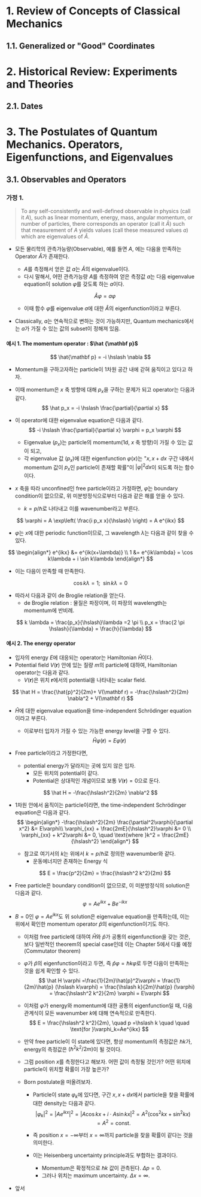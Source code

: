 # 1. Review of Concepts of Classical Mechanics

## 1.1. Generalized or "Good" Coordinates





# 2. Historical Review: Experiments and Theories

## 2.1. Dates





# 3. The Postulates of Quantum Mechanics. Operators, Eigenfunctions, and Eigenvalues

## 3.1. Observables and Operators

### 가정 1.

> To any self-consistently and well-defined observable in physics (call it $A$), such as linear momentum, energy, mass, angular momentum, or number of particles, there corresponds an operator (call it $\hat A$) such that measurement of $A$ yields values (call these measured values $a$) which are eigenvalues of $\hat A$.

* 모든 물리학의 관측가능량(Observable), 예를 들면 $A$, 에는 다음을 만족하는 Operator $\hat A$가 존재한다.

  * $A$를 측정해서 얻은 값 $a$는 $\hat A$의 eigenvalue이다.
  * 다시 말해서, 어떤 관측가능량 $A$를 측정하여 얻은 측정값 $a$는 다음 eigenvalue equation이 solution $\varphi$를 갖도록 하는 $a$이다.

  $$
  \hat A \varphi = a \varphi
  $$

  * 이때 함수 $\varphi$를 eigenvalue $a$에 대한 $\hat A$의 eigenfunction이라고 부른다.

* Classically, $a$는 연속적으로 변하는 것이 가능하지만, Quantum mechanics에서는 $a$가 가질 수 있는 값의 subset이 정해져 있음.



#### 예시 1. The momentum operator : $\hat {\mathbf p}$

$$
\hat{\mathbf p} = -i \hslash \nabla
$$

* Momentum을 구하고자하는 particle이 1차원 공간 내에 갇혀 움직이고 있다고 하자.

* 이때 momentum은 $x$ 축 방향에 대해 $p_x$을 구하는 문제가 되고 operator는 다음과 같다.
  $$
  \hat p_x = -i \hslash \frac{\partial}{\partial x}
  $$

* 이 operator에 대한 eigenvalue equation은 다음과 같다.
  $$
  -i \hslash \frac{\partial}{\partial x} \varphi = p_x \varphi
  $$

  * Eigenvalue ($p_x$)는 particle의 momentum(1d, $x$ 축 방향)이 가질 수 있는 값이 되고,
  * 각 eigenvalue 값 ($p_x$)에 대한 eigenfunction $\varphi(x)$는 "$x, x+dx$ 구간 내에서 momentum 값이 $p_x$인 particle이 존재할 확률"이 $\vert \varphi \vert^2 dx$이 되도록 하는 함수이다.

* $x$ 축을 따라 unconfined인 free particle이라고 가정하면, $\varphi$는 boundary condition이 없으므로, 위 미분방정식으로부터 다음과 같은 해를 얻을 수 있다.

  * $k = p/\hslash$로 나타내고 이를 wavenumber라고 부른다.

$$
\varphi = A \exp\left( \frac{i p_x x}{\hslash} \right) = A e^{ikx}
$$

* $\varphi$는 $x$에 대한 periodic function이므로, 그 wavelength $\lambda$는 다음과 같이 찾을 수 있다.

$$
\begin{align*}
e^{ikx} &= e^{ik(x+\lambda)} \\
1 &= e^{ik\lambda} = \cos k\lambda + i \sin k\lambda
\end{align*}
$$

* 이는 다음이 만족할 때 만족한다.

$$
\cos k\lambda = 1; \enspace \sin k\lambda = 0
$$

* 따라서 다음과 같이 de Broglie relation을 얻는다.
  * de Broglie relation : 물질은 파장이며, 이 파장의 wavelength는 momentum에 반비례.

$$
k \lambda = \frac{p_x}{\hslash}\lambda =2 \pi \\
p_x = \frac{2 \pi \hslash}{\lambda} = \frac{h}{\lambda}
$$



#### 예시 2. The energy operator

* 입자의 energy $E$에 대응되는 operator는 Hamiltonian $\hat H$이다.
* Potential field $V(\mathbf r)$ 안에 있는 질량 $m$의 particle에 대하여, Hamiltonian operator는 다음과 같다.
  * $V(\mathbf r)$은 위치 $\mathbf r$에서의 potential을 나타내는 scalar field.

$$
\hat H = \frac{\hat{p}^2}{2m}+ V(\mathbf r) = -\frac{\hslash^2}{2m} \nabla^2 + V(\mathbf r)
$$

* $\hat H$에 대한 eigenvalue equation을 time-independent Schr&ouml;dinger equation이라고 부른다.

  * 이로부터 입자가 가질 수 있는 가능한 energy level을 구할 수 있다.
    $$
    \hat H \varphi(\mathbf r) = E \varphi(\mathbf r)
    $$

* Free particle이라고 가정한다면,

  * potential energy가 달라지는 곳에 있지 않은 입자.
    * 모든 위치의 potential이 같다.
    * Potential은 상대적인 개념이므로 보통 $V(\mathbf r) = 0$으로 둔다.

$$
\hat H = -\frac{\hslash^2}{2m} \nabla^2
$$

* 1차원 안에서 움직이는 particle이라면, the time-independent Schr&ouml;dinger equation은 다음과 같다.
  $$
  \begin{align*}
  -\frac{\hslash^2}{2m} \frac{\partial^2\varphi}{\partial x^2}  &= E\varphi\\
  \varphi_{xx} + \frac{2mE}{\hslash^2}\varphi &= 0 \\
  \varphi_{xx} + k^2\varphi &= 0, \quad \text{where }k^2 = \frac{2mE}{\hslash^2}
  \end{align*}
  $$

  * 참고로 여기서의 $k$는 위에서 $k = p/\hslash$로 정의한 wavenumber와 같다.
    * 운동에너지만 존재하는 Energy 식

  $$
  E = \frac{p^2}{2m} = \frac{\hslash^2 k^2}{2m}
  $$

* Free particle은 boundary condition이 없으므로, 이 미분방정식의 solution은 다음과 같다.
  $$
  \varphi = A e^{ikx} + Be^{-ikx}
  $$
* $B=0$인 $\varphi = A e^{ikx}$도 위 solution은 eigenvalue equation을 만족하는데, 이는 위에서 확인한 momentum operator $\hat p$의 eigenfunction이기도 하다.

  * 이처럼 free particle에 대하여 $\hat H$와 $\hat p$가 공통의 eigenfunction을 갖는 것은, 보다 일반적인 theorem의 special case인데 이는 Chapter 5에서 다룰 예정 (Commutator theorem)

  * $\varphi$가 $\hat p$의 eigenfunction이라고 두면, 즉 $\hat p \varphi = \hslash k \varphi$로 두면 다음이 만족하는 것을 쉽게 확인할 수 있다.
    $$
    \hat H \varphi =\frac{1}{2m}\hat{p}^2\varphi = \frac{1}{2m}\hat{p} (\hslash k\varphi) = \frac{\hslash k}{2m}\hat{p} (\varphi) = \frac{\hslash^2 k^2}{2m} \varphi = E\varphi
    $$

  * 이처럼 $\varphi$가 energy와 momentum에 대한 공통의 eigenfunction일 때, 다음 관계식이 모든 wavenumber $k$에 대해 연속적으로 만족한다.
    $$
    E = \frac{\hslash^2 k^2}{2m}, \quad p =\hslash k \quad \quad \text{for }\varphi_k=Ae^{ikx}
    $$

  * 만약 free particle이 이 state에 있다면, 항상 momentum의 측정값은 $\hslash k$가, energy의 측정값은 $(\hslash^2 k^2/{2m})$이 될 것이다.

  * 그럼 position $x$를 측정한다고 해보자. 어떤 값이 측정될 것인가? 어떤 위치에 particle이 위치할 확률이 가장 높은가?

  * Born postulate을 떠올려보자.

    * Particle이 state $\varphi_k$에 있다면, 구간 $x, x+dx$에서 particle을 찾을 확률에 대한 density는 다음과 같다.
      $$
      \lvert \varphi_k \rvert^2 = \lvert Ae^{ikx}\rvert^2 = \lvert A \cos kx + i \cdot A\sin kx \rvert^2 = A^2(\cos^2 kx + \sin^2 kx) =A^2 = \text{const.}
      $$
    
    * 즉 position $x = -\infty$부터 $x = \infty$까지 particle을 찾을 확률이 같다는 것을 의미한다.
    
    * 이는 Heisenberg uncertainty principle과도 부합하는 결과이다.
    
      * Momentum은 확정적으로 $\hslash k$ 값이 관측된다. $\Delta p = 0$.
      * 그러나 위치는 maximum uncertainty. $\Delta x = \infty$.
  
* 앞서 















